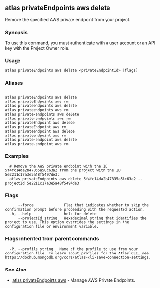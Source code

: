 ## atlas privateEndpoints aws delete

Remove the specified AWS private endpoint from your project.


### Synopsis

To use this command, you must authenticate with a user account or an API key with the Project Owner role.


### Usage
```
atlas privateEndpoints aws delete <privateEndpointId> [flags]
```

### Aliases
```

atlas privateEndpoints aws delete
atlas privateEndpoints aws rm
atlas privateendpoints aws delete
atlas privateendpoints aws rm
atlas private-endpoints aws delete
atlas private-endpoints aws rm
atlas privateEndpoint aws delete
atlas privateEndpoint aws rm
atlas privateendpoint aws delete
atlas privateendpoint aws rm
atlas private-endpoint aws delete
atlas private-endpoint aws rm
```

### Examples

```
  # Remove the AWS private endpoint with the ID 5f4fc14da2b47835a58c63a2 from the project with the ID 5e2211c17a3e5a48f5497de3:
  atlas privateEndpoints aws delete 5f4fc14da2b47835a58c63a2 --projectId 5e2211c17a3e5a48f5497de3
```


### Flags

```
      --force              Flag that indicates whether to skip the confirmation prompt before proceeding with the requested action.
  -h, --help               help for delete
      --projectId string   Hexadecimal string that identifies the project to use. This option overrides the settings in the configuration file or environment variable.

```


### Flags inherited from parent commands

```
  -P, --profile string   Name of the profile to use from your configuration file. To learn about profiles for the Atlas CLI, see https://dochub.mongodb.org/core/atlas-cli-save-connection-settings.

```

### See Also


* [atlas privateEndpoints aws](atlas_privateEndpoints_aws.md)	- Manage AWS Private Endpoints.



